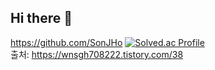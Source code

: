 ## Hi there 👋

<!--
**SonJHo/SonJHo** is a ✨ _special_ ✨ repository because its `README.md` (this file) appears on your GitHub profile.

Here are some ideas to get you started:

- 🔭 I’m currently working on ...
- 🌱 I’m currently learning ...
- 👯 I’m looking to collaborate on ...
- 🤔 I’m looking for help with ...
- 💬 Ask me about ...
- 📫 How to reach me: ...
- 😄 Pronouns: ...
- ⚡ Fun fact: ...
-->

https://github.com/SonJHo
[![Solved.ac Profile](http://mazassumnida.wtf/api/generate_badge?boj=wnsgh708222)](https://solved.ac/wnsgh708222)<br/>
출처: https://wnsgh708222.tistory.com/38
